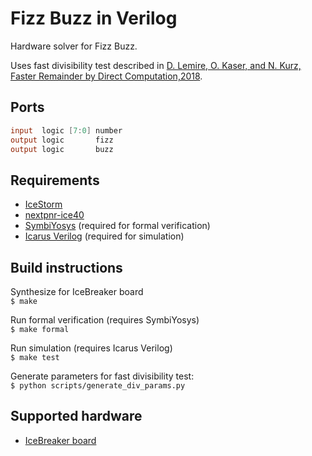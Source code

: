 # Fizz Buzz in Verilog

Hardware solver for Fizz Buzz.

Uses fast divisibility test described in
[D. Lemire, O. Kaser, and N. Kurz, Faster Remainder by Direct Computation,2018](https://arxiv.org/pdf/1902.01961.pdf).

## Ports
 ```verilog
 input  logic [7:0] number
 output logic       fizz
 output logic       buzz
 ```

## Requirements
 - [IceStorm](http://www.clifford.at/icestorm)
 - [nextpnr-ice40](https://github.com/YosysHQ/nextpnr)
 - [SymbiYosys](https://github.com/YosysHQ/SymbiYosys) (required for formal verification)
 - [Icarus Verilog](http://iverilog.icarus.com) (required for simulation)

## Build instructions
 Synthesize for IceBreaker board\
 ```$ make```

 Run formal verification (requires SymbiYosys)\
 ```$ make formal```

 Run simulation (requires Icarus Verilog)\
 ```$ make test```
 
 Generate parameters for fast divisibility test:\
 ```$ python scripts/generate_div_params.py```

## Supported hardware
 - [IceBreaker board](https://1bitsquared.com/products/icebreaker)
